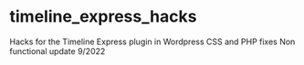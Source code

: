 # timeline_express_hacks
Hacks for the Timeline Express plugin in Wordpress
CSS and PHP fixes
Non functional update 9/2022

